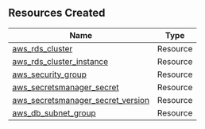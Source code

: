 
## Resources Created

| Name                                    | Type        |
|-----------------------------------------|-------------|
| [aws_rds_cluster](./)                   | Resource    |
| [aws_rds_cluster_instance](./)          | Resource    |
| [aws_security_group](./)                | Resource    |
| [aws_secretsmanager_secret](./)         | Resource    |
| [aws_secretsmanager_secret_version](./) | Resource    |
| [aws_db_subnet_group](./)               | Resource    |
